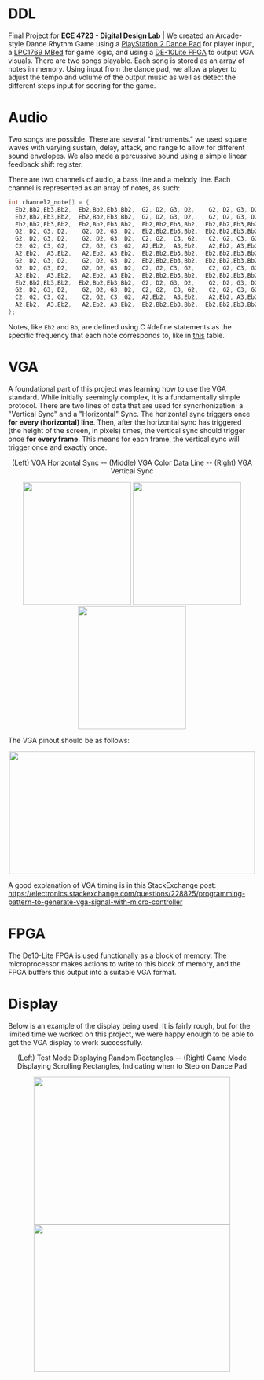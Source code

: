# DDL
Final Project for **ECE 4723 - Digital Design Lab** |
We created an Arcade-style Dance Rhythm Game using a [PlayStation 2 Dance Pad](https://www.amazon.com/Dance-Revolution-Regular-Playstation2-Playstation-2/dp/B000GF7KAW) for player input, a [LPC1769 MBed](https://www.nxp.com/products/processors-and-microcontrollers/arm-microcontrollers/general-purpose-mcus/lpc1700-arm-cortex-m3/512-kb-flash-64-kb-sram-ethernet-usb-lqfp100-package:LPC1769FBD100) for game logic, and using a [DE-10Lite FPGA](https://www.terasic.com.tw/cgi-bin/page/archive.pl?Language=English&No=1021) to output VGA visuals.  There are two songs playable. Each song is stored as an array of notes in memory. Using input from the dance pad, we allow a player to adjust the tempo and volume of the output music as well as detect the different steps input for scoring for the game. 

# Audio
Two songs are possible.
There are several "instruments." we used square waves with varying sustain, delay, attack, and range to allow for different sound envelopes. We also made a percussive sound using a simple linear feedback shift register. 

There are two channels of audio, a bass line and a melody line.
Each channel is represented as an array of notes, as such:
```c
int channel2_note[] = {
  Eb2,Bb2,Eb3,Bb2,  Eb2,Bb2,Eb3,Bb2,  G2, D2, G3, D2,    G2, D2, G3, D2,
  Eb2,Bb2,Eb3,Bb2,  Eb2,Bb2,Eb3,Bb2,  G2, D2, G3, D2,    G2, D2, G3, D2,
  Eb2,Bb2,Eb3,Bb2,  Eb2,Bb2,Eb3,Bb2,  Eb2,Bb2,Eb3,Bb2,  Eb2,Bb2,Eb3,Bb2,
  G2, D2, G3, D2,    G2, D2, G3, D2,  Eb2,Bb2,Eb3,Bb2,  Eb2,Bb2,Eb3,Bb2,
  G2, D2, G3, D2,    G2, D2, G3, D2,  C2, G2,  C3, G2,   C2, G2, C3, G2,
  C2, G2, C3, G2,    C2, G2, C3, G2,  A2,Eb2,  A3,Eb2,   A2,Eb2, A3,Eb2,
  A2,Eb2,  A3,Eb2,   A2,Eb2, A3,Eb2,  Eb2,Bb2,Eb3,Bb2,  Eb2,Bb2,Eb3,Bb2,
  G2, D2, G3, D2,    G2, D2, G3, D2,  Eb2,Bb2,Eb3,Bb2,  Eb2,Bb2,Eb3,Bb2,
  G2, D2, G3, D2,    G2, D2, G3, D2,  C2, G2, C3, G2,    C2, G2, C3, G2,
  A2,Eb2,  A3,Eb2,   A2,Eb2, A3,Eb2,  Eb2,Bb2,Eb3,Bb2,  Eb2,Bb2,Eb3,Bb2,
  Eb2,Bb2,Eb3,Bb2,  Eb2,Bb2,Eb3,Bb2,  G2, D2, G3, D2,    G2, D2, G3, D2,
  G2, D2, G3, D2,    G2, D2, G3, D2,  C2, G2,  C3, G2,   C2, G2, C3, G2,
  C2, G2, C3, G2,    C2, G2, C3, G2,  A2,Eb2,  A3,Eb2,   A2,Eb2, A3,Eb2,
  A2,Eb2,  A3,Eb2,   A2,Eb2, A3,Eb2,  Eb2,Bb2,Eb3,Bb2,  Eb2,Bb2,Eb3,Bb2,
};
```

Notes, like `Eb2` and `Bb`, are defined using C #define statements as the specific frequency that each note corresponds to, like in <a href=https://upload.wikimedia.org/wikipedia/commons/a/ad/Piano_key_frequencies.png>this</a> table. 

# VGA
A foundational part of this project was learning how to use the VGA standard. While initially seemingly complex, it is a fundamentally simple protocol. There are two lines of data that are used for syncrhonization: a "Vertical Sync" and a "Horizontal" Sync. The horizontal sync triggers once **for every (horizontal) line**. Then, after the horizontal sync has triggered (the height of the screen, in pixels) times, the vertical sync should trigger once **for every frame**. This means for each frame, the vertical sync will trigger once and exactly once.

<p align="center"> (Left) VGA Horizontal Sync -- (Middle) VGA Color Data Line -- (Right) VGA Vertical Sync </p> 

<p align="center">
  
  <img src="https://github.com/bradleeharr/DigitalDanceLab/assets/56418392/1f0d91a1-6eb1-4725-b649-fd7549d10e63" style="max-width:220px; width: 220px; max-height: 250px; height: 250px;">
  <img src="https://github.com/bradleeharr/DigitalDanceLab/assets/56418392/b15303d7-8b6a-40c3-94e5-78663d6ddfee" style="max-width:220px; width: 220px; max-height: 250px; height: 250px;">
  <img src="https://github.com/bradleeharr/DigitalDanceLab/assets/56418392/f3e2fb80-be7e-4808-aeba-ae65b039f824" style="max-width:220px; width: 220px; max-height: 250px; height: 250px;">

</p>

The VGA pinout should be as follows:

<p align="center">
  <img src="https://github.com/user-attachments/assets/93d0059a-2a8b-4721-b3f8-ac733c64ccbe" style="max-width:500px; width:500px; max-height: 250px; height: 250px;">
</p>

A good explanation of VGA timing is in this StackExchange post: https://electronics.stackexchange.com/questions/228825/programming-pattern-to-generate-vga-signal-with-micro-controller

# FPGA
The De10-Lite FPGA is used functionally as a block of memory. The microprocessor makes actions to write to this block of memory, and the FPGA buffers this output into a suitable VGA format. 


# Display
Below is an example of the display being used. It is fairly rough, but for the limited time we worked on this project, we were happy enough to be able to get the VGA display to work successfully.
<p align="center"> 
  (Left) Test Mode Displaying Random Rectangles -- (Right) Game Mode Displaying Scrolling Rectangles, Indicating when to Step on Dance Pad
</p>
<p align="center"> 
<img src="https://github.com/bradleeharr/DigitalDanceLab/assets/56418392/c6a0c211-e574-452a-8595-58e780e7f5a2" style="max-wdith:400px; width:400px; max-height:300px; height:300px;">
  <img src="https://github.com/bradleeharr/DigitalDanceLab/assets/56418392/656dd980-e8d2-4a89-b372-f794f37b6263" style="max-wdith:400px; width:400px; max-height:300px; height:300px;">

</p>
<p align="center"> 
</p>
<p align="center"> 
</p>

